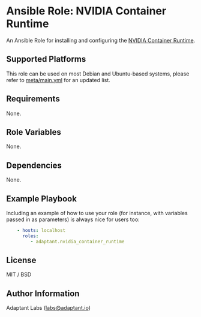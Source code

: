 Ansible Role: NVIDIA Container Runtime
=========

An Ansible Role for installing and configuring the [NVIDIA Container Runtime][nvidia-container-runtime].

[nvidia-container-runtime]: https://github.com/NVIDIA/nvidia-docker

Supported Platforms
-------------------

This role can be used on most Debian and Ubuntu-based systems, please refer to [meta/main.yml][meta] for an updated list.

[meta]: https://github.com/adaptant-labs/ansible-role-nvidia-container-runtime/blob/master/meta/main.yml

Requirements
------------

None.

Role Variables
--------------

None.

Dependencies
------------

None.

Example Playbook
----------------

Including an example of how to use your role (for instance, with variables passed in as parameters) is always nice for users too:

```yaml
    - hosts: localhost
      roles:
         - adaptant.nvidia_container_runtime
```

License
-------

MIT / BSD

Author Information
------------------

Adaptant Labs ([labs@adaptant.io](mailto:labs@adaptant.io))

